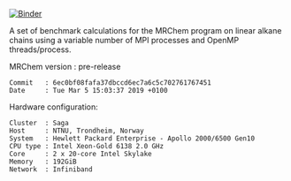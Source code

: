 [![Binder](https://mybinder.org/badge_logo.svg)](https://mybinder.org/v2/gh/stigrj/mrchem-benchmark/saga/mar-2019)

A set of benchmark calculations for the MRChem program
on linear alkane chains using a variable number of
MPI processes and OpenMP threads/process.

MRChem version : pre-release

```
Commit   : 6ec0bf08fafa37dbccd6ec7a6c5c702761767451
Date     : Tue Mar 5 15:03:37 2019 +0100
```


Hardware configuration:

```
Cluster  : Saga
Host     : NTNU, Trondheim, Norway
System   : Hewlett Packard Enterprise - Apollo 2000/6500 Gen10
CPU type : Intel Xeon-Gold 6138 2.0 GHz
Core     : 2 x 20-core Intel Skylake
Memory   : 192GiB
Network  : Infiniband
```
